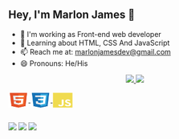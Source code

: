 ## Hey, I'm Marlon James 👋

- 🔭 I'm working as Front-end web developer
- 🌱 Learning about HTML, CSS And JavaScript
- 📫 Reach me at: marlonjamesdev@gmail.com
- 😄 Pronouns: He/His

<div align="center">
  <a href="https://github.com/MarlonJames99">
  <img height="160em" src="https://github-readme-stats.vercel.app/api?username=MarlonJames99&show_icons=true&theme=dark&include_all_commits=true&count_private=true"/>
  <img height="100em" src="https://github-readme-stats.vercel.app/api/top-langs/?username=MarlonJames99&layout=compact&langs_count=7&theme=dark"/>
</div>
<div style="display: inline_block"><br>
  <img align="center" alt="James-HTML" height="30" width="40" src="https://raw.githubusercontent.com/devicons/devicon/master/icons/html5/html5-original.svg">
  <img align="center" alt="James-CSS" height="30" width="40" src="https://raw.githubusercontent.com/devicons/devicon/master/icons/css3/css3-original.svg">
  <img align="center" alt="James-Js" height="30" width="40" src="https://raw.githubusercontent.com/devicons/devicon/master/icons/javascript/javascript-plain.svg">
</div>

##
  
<div> 
  <a href = "mailto:marlonjamesdev@gmail.com"><img src="https://img.shields.io/badge/-Gmail-%23333?style=for-the-badge&logo=gmail&logoColor=white" target="_blank"></a>
  <a href="https://instagram.com/marlonjamesrc" target="_blank"><img src="https://img.shields.io/badge/-Instagram-%23E4405F?style=for-the-badge&logo=instagram&logoColor=white" target="_blank"></a>
  <a href="https://www.linkedin.com/in/marlon-james-rc" target="_blank"><img src="https://img.shields.io/badge/-LinkedIn-%230077B5?style=for-the-badge&logo=linkedin&logoColor=white" target="_blank"></a> 
</div>
